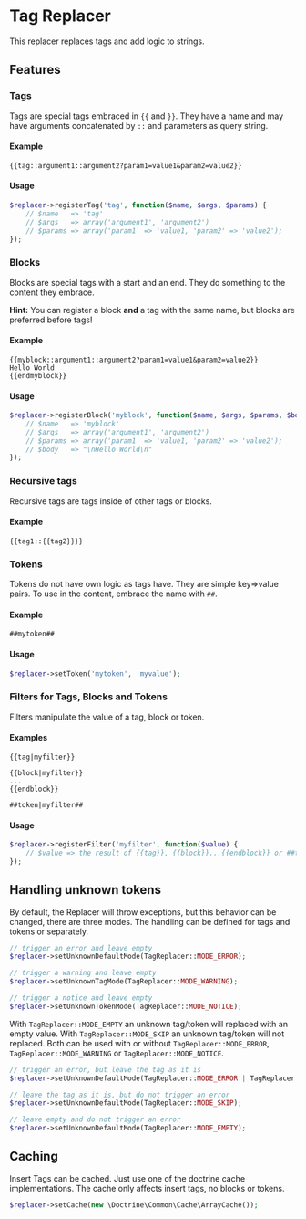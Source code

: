 Tag Replacer
============

This replacer replaces tags and add logic to strings.

Features
--------

### Tags

Tags are special tags embraced in `{{` and `}}`.
They have a name and may have arguments concatenated by `::` and parameters as query string.

#### Example

```
{{tag::argument1::argument2?param1=value1&param2=value2}}
```

#### Usage

```php
$replacer->registerTag('tag', function($name, $args, $params) {
	// $name   => 'tag'
	// $args   => array('argument1', 'argument2')
	// $params => array('param1' => 'value1, 'param2' => 'value2');
});
```

### Blocks

Blocks are special tags with a start and an end. They do something to the content they embrace.

**Hint:** You can register a block **and** a tag with the same name, but blocks are preferred before tags!

#### Example

```
{{myblock::argument1::argument2?param1=value1&param2=value2}}
Hello World
{{endmyblock}}
```

#### Usage

```php
$replacer->registerBlock('myblock', function($name, $args, $params, $body) {
	// $name   => 'myblock'
	// $args   => array('argument1', 'argument2')
	// $params => array('param1' => 'value1, 'param2' => 'value2');
	// $body   => "\nHello World\n"
});
```

### Recursive tags

Recursive tags are tags inside of other tags or blocks.

#### Example

```
{{tag1::{{tag2}}}}
```

### Tokens

Tokens do not have own logic as tags have. They are simple key=>value pairs.
To use in the content, embrace the name with `##`.

#### Example

```
##mytoken##
```

#### Usage

```php
$replacer->setToken('mytoken', 'myvalue');
```

### Filters for Tags, Blocks and Tokens

Filters manipulate the value of a tag, block or token.

#### Examples

```
{{tag|myfilter}}
```

```
{{block|myfilter}}
...
{{endblock}}
```

```
##token|myfilter##
```

#### Usage

```php
$replacer->registerFilter('myfilter', function($value) {
	// $value => the result of {{tag}}, {{block}}...{{endblock}} or ##token##
});
```

Handling unknown tokens
-----------------------

By default, the Replacer will throw exceptions, but this behavior can be changed, there are three modes.
The handling can be defined for tags and tokens or separately.

```php
// trigger an error and leave empty
$replacer->setUnknownDefaultMode(TagReplacer::MODE_ERROR);

// trigger a warning and leave empty
$replacer->setUnknownTagMode(TagReplacer::MODE_WARNING);

// trigger a notice and leave empty
$replacer->setUnknownTokenMode(TagReplacer::MODE_NOTICE);
```

With `TagReplacer::MODE_EMPTY` an unknown tag/token will replaced with an empty value.
With `TagReplacer::MODE_SKIP` an unknown tag/token will not replaced.
Both can be used with or without `TagReplacer::MODE_ERROR`, `TagReplacer::MODE_WARNING` or `TagReplacer::MODE_NOTICE`.

```php
// trigger an error, but leave the tag as it is
$replacer->setUnknownDefaultMode(TagReplacer::MODE_ERROR | TagReplacer::MODE_SKIP);

// leave the tag as it is, but do not trigger an error
$replacer->setUnknownDefaultMode(TagReplacer::MODE_SKIP);

// leave empty and do not trigger an error
$replacer->setUnknownDefaultMode(TagReplacer::MODE_EMPTY);

```

Caching
-------

Insert Tags can be cached. Just use one of the doctrine cache implementations.
The cache only affects insert tags, no blocks or tokens.

```php
$replacer->setCache(new \Doctrine\Common\Cache\ArrayCache());
```

